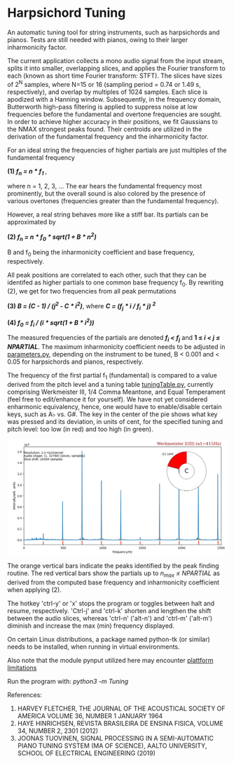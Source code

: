 # Harpsichord Tuning

An automatic tuning tool for string instruments, such as harpsichords and 
pianos. Tests are still needed with pianos, owing to their larger inharmonicity 
factor.

The current application collects a mono audio signal from the input stream,
splits it into smaller, overlapping slices, and applies the Fourier transform to
each (known as short time Fourier transform: STFT). The slices have sizes of
2<sup>N</sup> samples, where N=15 or 16 (sampling period = 0.74 or 1.49 s, 
respectively), and overlap by multiples of 1024
samples. Each slice is apodized with a Hanning window. Subsequently, in the
frequency domain, Butterworth high-pass filtering is applied to suppress noise
at low frequencies before the fundamental and overtone frequencies are sought.
In order to achieve higher accuracy in their positions, we fit Gaussians to the
NMAX strongest peaks found. Their centroids are utilized in the derivation 
of the fundamental frequency and the inharmonicity factor.

For an ideal string the frequencies of higher partials are just multiples
of the fundamental frequency

**(1) <em>f<sub>n</sub> = n * f<sub>1</sub> </em>**, 

where n = 1, 2, 3, ... The ear hears the fundamental frequency most prominently, 
but the overall sound is also colored by the presence of various overtones 
(frequencies greater than the fundamental frequency).

However, a real string behaves more like a stiff bar. Its partials can be 
approximated by

**(2) <em>f<sub>n</sub> = n * f<sub>0</sub> * sqrt(1 + B * n<sup>2</sup>)</em>**

B and f<sub>0</sub> being the inharmonicity coefficient and base frequency, 
respectively. 

All peak positions are correlated to each other, such that they 
can be identifed as higher partials to one common base frequency f<sub>0</sub>. 
By rewriting (2), we get for two frequencies from all peak permutations

**(3) <em>B = (C - 1) / (j<sup>2</sup> - C * i<sup>2</sup>)</em>**, 
where 
**<em>C = (f<sub>j</sub> * i / f<sub>i</sub> * j) <sup>2</sup></em>**

**(4) <em>f<sub>0</sub> = f<sub>i</sub> / (i * sqrt(1 + B * i<sup>2</sup>))</em>**

The measured frequencies of the partials are denoted
**<em>f<sub>i</sub> < f<sub>j</sub></em>** and **1 &#8804;
<em>i < j &#8804; NPARTIAL</em>**. 
The maximum inharmonicity coefficient needs to be adjusted in
[parameters.py](https://github.com/Tamburasca/HarpsichordTuning/blob/master/Tuning/parameters.py), 
depending on the instrument to be tuned, B < 0.001 and < 0.05 for 
harpsichords and pianos, respectively.

The frequency of the first partial f<sub>1</sub> (fundamental) is 
compared to a value derived from the pitch level and a tuning table 
[tuningTable.py](https://github.com/Tamburasca/HarpsichordTuning/blob/master/Tuning/tuningTable.py), 
currently comprising Werkmeister III, 1/4 Comma Meantone, and Equal Temperament 
(feel free to edit/enhance it for yourself). We have not yet considered 
enharmonic equivalency, hence, one would have to enable/disable certain keys, 
such as A♭ vs. G#. The key in the center of the pie shows what key was 
pressed and its deviation, in units of cent, for the specified tuning and 
pitch level: too low (in red) and too high (in green).

![image info](./pictures/screenshot.png)

The orange vertical bars indicate the peaks identified by the peak 
finding routine. The red vertical bars show the partials up to 
<em>n<sub>max</sub> &#8804; NPARTIAL</em> as 
derived from the computed base frequency and inharmonicity coefficient 
when applying (2).

The hotkey 'ctrl-y' or 'x' stops the program or toggles between halt and 
resume, respectively. 'Ctrl-j' and 'ctrl-k' shorten and lengthen the shift 
between the audio slices, whereas 'ctrl-n' ('alt-n') and 'ctrl-m' ('alt-m') 
diminish and increase the max (min) frequency displayed.

On certain Linux distributions, a package named python-tk (or similar) needs 
to be installed, when running in virtual environments.

Also note that the module pynput utilized here may encounter 
[plattform limitations](https://pynput.readthedocs.io/en/latest/limitations.html#)

Run the program with: <em>python3 -m Tuning</em>

References:

1) HARVEY FLETCHER, THE JOURNAL OF THE ACOUSTICAL SOCIETY OF AMERICA VOLUME 36,
NUMBER 1 JANUARY 1964
2) HAYE HINRICHSEN, REVISTA BRASILEIRA DE ENSINA FISICA, VOLUME 34, NUMBER 2,
2301 (2012)
3) JOONAS TUOVINEN, SIGNAL PROCESSING IN A SEMI-AUTOMATIC PIANO TUNING SYSTEM
(MA OF SCIENCE), AALTO UNIVERSITY, SCHOOL OF ELECTRICAL ENGINEERING (2019)
